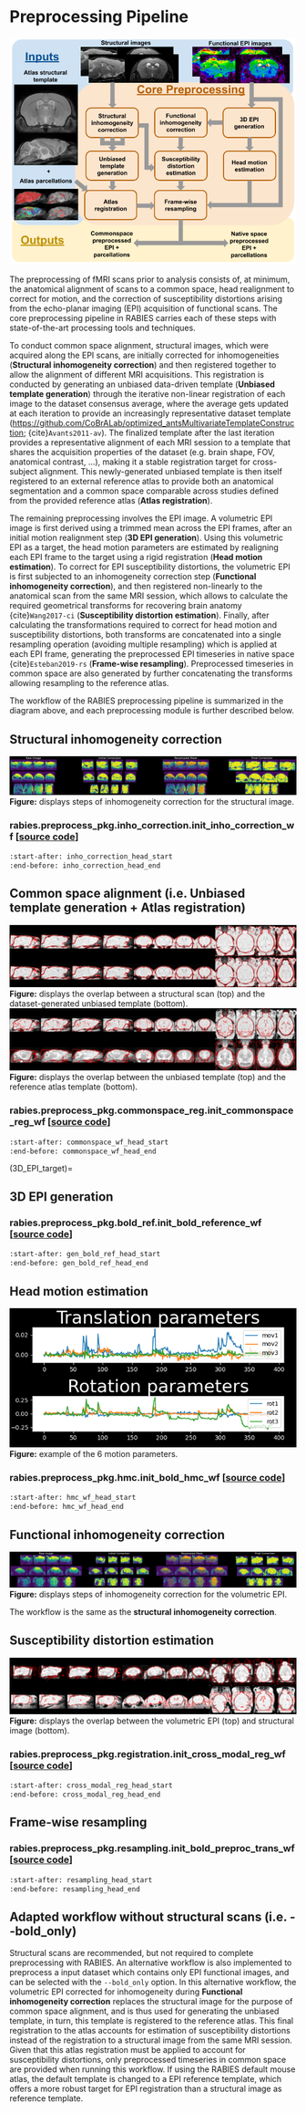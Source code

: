 # Preprocessing Pipeline
![](pics/preprocessing.png)

The preprocessing of fMRI scans prior to analysis consists of, at minimum, the anatomical alignment of scans to a common space, head realignment to correct for motion, and the correction of susceptibility distortions arising from the echo-planar imaging (EPI) acquisition of functional scans. The core preprocessing pipeline in RABIES carries each of these steps with state-of-the-art processing tools and techniques.

To conduct common space alignment, structural images, which were acquired along the EPI scans, are initially corrected for inhomogeneities (**Structural inhomogeneity correction**) and then registered together to allow the alignment of different MRI acquisitions. This registration is conducted by generating an unbiased data-driven template (**Unbiased template generation**) through the iterative non-linear registration of each image to the dataset consensus average, where the average gets updated at each iteration to provide an increasingly representative dataset template (<https://github.com/CoBrALab/optimized_antsMultivariateTemplateConstruction>; {cite}`Avants2011-av`). The finalized template after the last iteration provides a representative alignment of each MRI session to a template that shares the acquisition properties of the dataset (e.g. brain shape, FOV, anatomical contrast, ...), making it a stable registration target for cross-subject alignment. This newly-generated unbiased template is then itself registered to an external reference atlas to provide both an anatomical segmentation and a common space comparable across studies defined from the provided reference atlas (**Atlas registration**).

The remaining preprocessing involves the EPI image. A volumetric EPI image is first derived using a trimmed mean across the EPI frames, after an initial motion realignment step (**3D EPI generation**). Using this volumetric EPI as a target, the head motion parameters are estimated by realigning each EPI frame to the target using a rigid registration (**Head motion estimation**). To correct for EPI susceptibility distortions, the volumetric EPI is first subjected to an inhomogeneity correction step (**Functional inhomogeneity correction**), and then registered non-linearly to the anatomical scan from the same MRI session, which allows to calculate the required geometrical transforms for recovering brain anatomy {cite}`Wang2017-ci` (**Susceptibility distortion estimation**). Finally, after calculating the transformations required to correct for head motion and susceptibility distortions, both transforms are concatenated into a single resampling operation (avoiding multiple resampling) which is applied at each EPI frame, generating the preprocessed EPI timeseries in native space {cite}`Esteban2019-rs` (**Frame-wise resampling**). Preprocessed timeseries in common space are also generated by further concatenating the transforms allowing resampling to the reference atlas.

The workflow of the RABIES preprocessing pipeline is summarized in the diagram above, and each preprocessing module is further described below.

## Structural inhomogeneity correction
![](pics/sub-MFC067_ses-1_acq-FLASH_T1w_inho_cor.png)
**Figure:** displays steps of inhomogeneity correction for the structural image.

### rabies.preprocess_pkg.inho_correction.init_inho_correction_wf [[source code](https://github.com/CoBrALab/RABIES/blob/master/rabies/preprocess_pkg/inho_correction.py)]

```{literalinclude} ../rabies/preprocess_pkg/inho_correction.py
:start-after: inho_correction_head_start
:end-before: inho_correction_head_end
```

## Common space alignment (i.e. Unbiased template generation + Atlas registration)
![](pics/sub-MFC067_ses-1_acq-FLASH_T1w_inho_cor_registration.png)
**Figure:** displays the overlap between a structural scan (top) and the dataset-generated unbiased template (bottom).
![](pics/atlas_registration.png)
**Figure:** displays the overlap between the unbiased template (top) and the reference atlas template (bottom).

### rabies.preprocess_pkg.commonspace_reg.init_commonspace_reg_wf [[source code](https://github.com/CoBrALab/RABIES/blob/master/rabies/preprocess_pkg/commonspace_reg.py)]
```{literalinclude} ../rabies/preprocess_pkg/commonspace_reg.py
:start-after: commonspace_wf_head_start
:end-before: commonspace_wf_head_end
```

(3D_EPI_target)=
## 3D EPI generation
### rabies.preprocess_pkg.bold_ref.init_bold_reference_wf [[source code](https://github.com/CoBrALab/RABIES/blob/master/rabies/preprocess_pkg/bold_ref.py)]

```{literalinclude} ../rabies/preprocess_pkg/bold_ref.py
:start-after: gen_bold_ref_head_start
:end-before: gen_bold_ref_head_end
```

## Head motion estimation
![](pics/example_motion_parameters.png)
**Figure:** example of the 6 motion parameters.

### rabies.preprocess_pkg.hmc.init_bold_hmc_wf [[source code](https://github.com/CoBrALab/RABIES/blob/master/rabies/preprocess_pkg/hmc.py)]

```{literalinclude} ../rabies/preprocess_pkg/hmc.py
:start-after: hmc_wf_head_start
:end-before: hmc_wf_head_end
```

## Functional inhomogeneity correction
![](pics/sub-MFC068_ses-1_task-rest_acq-EPI_run-1_bold_inho_cor.png)
**Figure:** displays steps of inhomogeneity correction for the volumetric EPI.

The workflow is the same as the **structural inhomogeneity correction**.

## Susceptibility distortion estimation
![](pics/sub-MFC068_ses-1_task-rest_acq-EPI_run-1_bold_registration.png)
**Figure:** displays the overlap between the volumetric EPI (top) and structural image (bottom).

### rabies.preprocess_pkg.registration.init_cross_modal_reg_wf [[source code](https://github.com/CoBrALab/RABIES/blob/master/rabies/preprocess_pkg/registration.py)]

```{literalinclude} ../rabies/preprocess_pkg/registration.py
:start-after: cross_modal_reg_head_start
:end-before: cross_modal_reg_head_end
```

## Frame-wise resampling

### rabies.preprocess_pkg.resampling.init_bold_preproc_trans_wf [[source code](https://github.com/CoBrALab/RABIES/blob/master/rabies/preprocess_pkg/resampling.py)]

```{literalinclude} ../rabies/preprocess_pkg/resampling.py
:start-after: resampling_head_start
:end-before: resampling_head_end
```

## Adapted workflow without structural scans (i.e. --bold_only)
Structural scans are recommended, but not required to complete preprocessing with RABIES. An alternative workflow is also implemented to preprocess a input dataset which contains only EPI functional images, and can be selected with the `--bold_only` option. In this alternative workflow, the volumetric EPI corrected for inhomogeneity during **Functional inhomogeneity correction** replaces the structural image for the purpose of common space alignment, and is thus used for generating the unbiased template, in turn, this template is registered to the reference atlas. This final registration to the atlas accounts for estimation of susceptibility distortions instead of the registration to a structural image from the same MRI session. Given that this atlas registration must be applied to account for susceptibility distortions, only preprocessed timeseries in common space are provided when running this workflow. 
If using the RABIES default mouse atlas, the default template is changed to a EPI reference template, which offers a more robust target for EPI registration than a structural image as reference template.
